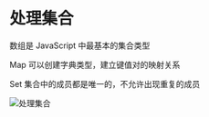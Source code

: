 # 处理集合

数组是 JavaScript 中最基本的集合类型

Map 可以创建字典类型，建立键值对的映射关系

Set 集合中的成员都是唯一的，不允许出现重复的成员



![处理集合](http://s.i9u.cc/%E7%AC%AC9%E7%AB%A0%20%E5%A4%84%E7%90%86%E9%9B%86%E5%90%88.png)